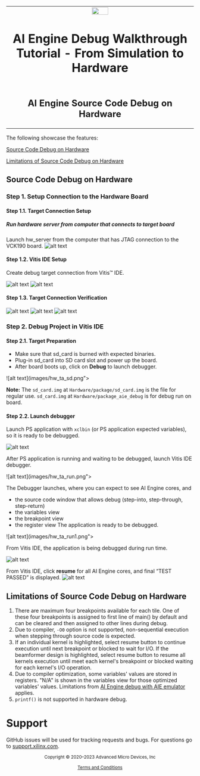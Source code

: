 ﻿<table class="sphinxhide" width="100%">
 <tr>
   <td align="center"><img src="https://raw.githubusercontent.com/Xilinx/Image-Collateral/main/xilinx-logo.png" width="30%"/><h1>AI Engine Debug Walkthrough Tutorial - From Simulation to Hardware</h1>
   </td>
 </tr>
 <tr>
 <td align="center"><h2>AI Engine Source Code Debug on Hardware</h2>
 </td>
 </tr>
</table>

The following showcase the features:

[Source Code Debug on Hardware](#Source-code-debug-on-hardware)
<!--
[Command-line project debug with Vitis IDE](#Command-line-project-debug-with-Vitis-IDE)
-->
[Limitations of Source Code Debug on Hardware](#Limitations-of-source-code-debug-on-hardware)


## Source Code Debug on Hardware

### Step 1. Setup Connection to the Hardware Board
#### Step 1.1. Target Connection Setup
##### Run hardware server from computer that connects to target board
Launch hw_server from the computer that has JTAG connection to the VCK190 board.
![alt text](images/hw_ta_hw.png)

#### Step 1.2. Vitis IDE Setup
Create debug target connection from Vitis™ IDE.

![alt text](images/hw_ta_con.png)
![alt text](images/hw_ta_con1.png)

#### Step 1.3. Target Connection Verification
![alt text](images/hw_ta_test.png)
![alt text](images/hw_ta_test1.png)
![alt text](images/hw_ta_test2.png)

### Step 2. Debug Project in Vitis IDE
#### Step 2.1. Target Preparation
* Make sure that sd_card is burned with expected binaries.
* Plug-in sd_card into SD card slot and power up the board.
* After board boots up, click on **Debug** to launch debugger.

![alt text](images/hw_ta_sd.png">

**Note:** The `sd_card.img` at `Hardware/package/sd_card.img` is the file for regular use. `sd_card.img` at `Hardware/package_aie_debug` is for debug run on board.

#### Step 2.2. Launch debugger
Launch PS application with `xclbin` (or PS application expected variables), so it is ready to be debugged.

![alt text](images/hw_ta_run2.png)

After PS application is running and waiting to be debugged, launch Vitis IDE debugger.

![alt text](images/hw_ta_run.png">

The Debugger launches, where you can expect to see AI Engine cores, and 
- the source code window that allows debug (step-into, step-through, step-return)
- the variables view 
- the breakpoint view
- the register view 
The application is ready to be debugged.

![alt text](images/hw_ta_run1.png">

From Vitis IDE, the application is being debugged during run time.

![alt text](images/hw_ta_run3.png)

From Vitis IDE, click **resume** for all AI Engine cores, and final “TEST PASSED” is displayed.
![alt text](images/hw_ta_run4.png)

<!--
## Command-line project debug with Vitis IDE
Vitis IDE allows project-less debug that applies to command line projects. This method does not require 'project to be debugged'  migrated to Vitis IDE. It instead issues command(s) to launch Vitis IDE to help debug the intended command line projects.

### Step 1. Prepare built binary to sd card.

#### Step 1.1. Build binaries with debug capabilities.

Use this tutorial's `Makefile.hw` that adds `--package.enable_aie_debug` option in packaging step. This option inserts CDO that generates stop requests for the AI Engine cores, so that they stop at the reset vector. This option is required to add debug capabilities. Issue command `make package_dbg` with this tutorial's Makefile to package binaries that can be debugged.
Note: The packaged binaries that have debug capabilities require to run with debugger. Run without debugger will see execution hang due to wait for debugger invocation. Issue command `make package` to package binaries back without debugging capabilities.
Issue commands to build the project to be debugged.
```bash
cp Makefile.hw Makefile
make
make package_dbg
```
Note: It takes about 90 minutes or more to complete build depends on build computer's spec.

#### Step 1.2. Burn/copy `sd_card.img` to SD card.

#### Step 1.3. Plug in the SD card into the vck190 SD card slot.

#### Step 1.4. Launch tera terminal to connect vck190 board serial port.

#### Step 1.5. Power up the vck190 board.

### Step 2. Launch Vitis IDE for AI Engine only Debug
Issue this command to launch Vitis IDE.
```bash
vitis -debug -flow embedded -os baremetal -host ${HOST_IP} -launch-script ${PROJECT_PATH}/aie_app_debug_hw.tcl
```

Command option explanation:
1. `vitis -debug`: Launches the Vitis IDE in standalone debug mode.
2. `-flow embedded`: Specifies the embedded processor flow for the AI Engine processor.
3. `-os baremetal`: For baremetal OS of the AI Engine domain.
4. `-host`: Specifies which host runs hw_server.
5. `-launch_script ${aie_project}/aie_app_debug_hw.tcl`: Specifies the Tcl script which sets up the AI Engine debug environment.

Note:
1. The `aie_app_debug_hw.tcl` is provided from this tutorial, however, additional updates are required to match project specific configurations such as ${PROJECT_PATH} and ${HOST_IP}.
2. A Vitis workspace is created at the directory where this command is issued.

For more info about project-less debug command.
```bash
vitis -debug -h
```

### Step 3. Expected result
![alt text](images/aie_cl_run.png">
-->

## Limitations of Source Code Debug on Hardware
1. There are maximum four breakpoints available for each tile. One of these four breakpoints is assigned to first line of main() by default and can be cleared and then assigned to other lines during debug.
2. Due to compiler, `-O0` option is not supported, non-sequential execution when stepping through source code is expected.
3. If an individual kernel is highlighted, select resume button to continue execution until next breakpoint or blocked to wait for I/O. If the beamformer design is highlighted, select resume button to resume all kernels execution until meet each kernel's breakpoint or blocked  waiting for each kernel's I/O operation.
4. Due to compiler optimization, some variables' values are stored in registers. "N/A" is shown in the variables view for those optimized variables' values. Limitations from <a href="Debug2_ai.md">AI Engine debug with AIE emulator</a> applies.
5. `printf()` is not supported in hardware debug.

# Support

GitHub issues will be used for tracking requests and bugs. For questions go to [support.xilinx.com](https://support.xilinx.com/).


<p class="sphinxhide" align="center"><sub>Copyright © 2020–2023 Advanced Micro Devices, Inc</sub></p>

<p class="sphinxhide" align="center"><sup><a href="https://www.amd.com/en/corporate/copyright">Terms and Conditions</a></sup></p>
